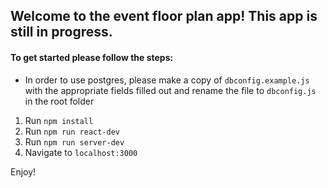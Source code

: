 ## Welcome to the event floor plan app! This app is still in progress. 

#### To get started please follow the steps: 

- In order to use postgres, please make a copy of `dbconfig.example.js` with the appropriate fields filled out and rename the file to `dbconfig.js` in the root folder 

1. Run `npm install`
2. Run `npm run react-dev`
3. Run `npm run server-dev`
4. Navigate to `localhost:3000`

Enjoy!
